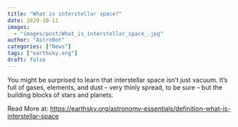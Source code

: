 ```yaml
---
title: "What is interstellar space?"
date: 2020-10-11
images:
  - "images/post/What_is_interstellar_space_.jpg"
author: "AstroBot"
categories: ["News"]
tags: ["earthsky.org"]
draft: false
---
```


You might be surprised to learn that interstellar space isn’t just vacuum. It’s full of gases, elements, and dust – very thinly spread, to be sure – but the building blocks of stars and planets.

Read More at: https://earthsky.org/astronomy-essentials/definition-what-is-interstellar-space
